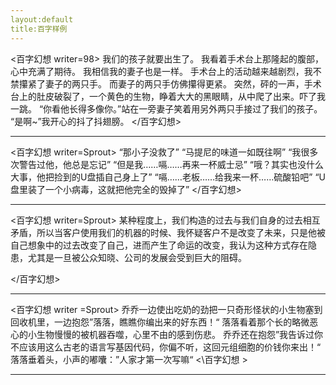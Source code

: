```yaml
---
layout:default
title:百字样例
---
```


\<百字幻想 writer=98\>
我们的孩子就要出生了。
我看着手术台上那隆起的腹部，心中充满了期待。
我相信我的妻子也是一样。
手术台上的活动越来越剧烈，我不禁攥紧了妻子的两只手。
而妻子的两只手仿佛攥得更紧。
突然，砰的一声，手术台上的肚皮破裂了，一个黄色的生物，睁着大大的黑眼睛，从中爬了出来。吓了我一跳。
“你看他长得多像你。”站在一旁妻子笑着用另外两只手接过了我们的孩子。
“是啊~”我开心的抖了抖翅膀。
\</百字幻想\>

<hr>

\<百字幻想 writer=Sprout\>
“那小子没救了”
“马提尼的味道一如既往啊”
“我很多次警告过他，他总是忘记”
“但是我……嗝……再来一杯威士忌”
“哦？其实也没什么大事，他把捡到的U盘插自己身上了”
“嗝……老板……给我来一杯……硫酸铅吧”
“U盘里装了一个小病毒，这就把他完全的毁掉了”
\</百字幻想\>

<hr>


\<百字幻想 writer=Sprout\>
某种程度上，我们构造的过去与我们自身的过去相互矛盾，所以当客户使用我们的机器的时候、我怀疑客户不是改变了未来，只是他被自己想象中的过去改变了自己，进而产生了命运的改变，我认为这种方式存在隐患，尤其是一旦被公众知晓、公司的发展会受到巨大的阻碍。

\</百字幻想\>
<hr>

\<百字幻想 writer =Sprout\>
乔乔一边使出吃奶的劲把一只奇形怪状的小生物塞到回收机里，一边抱怨”落落，瞧瞧你编出来的好东西！“
落落看着那个长的略微恶心的小生物慢慢的被机器吞噬，心里不由的感到伤悲。
乔乔还在抱怨”我告诉过你不应该用这么古老的语言写基因代码，你偏不听，这回元组细胞的价钱你来出！“
落落垂着头，小声的嘟囔：”人家才第一次写嘛“
\<\百字幻想 \>

<hr>
